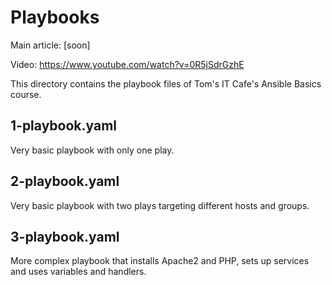 # Playbooks

Main article: [soon]

Video: https://www.youtube.com/watch?v=0R5jSdrGzhE

This directory contains the playbook files of Tom's IT Cafe's Ansible Basics course.

## 1-playbook.yaml

Very basic playbook with only one play.

## 2-playbook.yaml

Very basic playbook with two plays targeting different hosts and groups.

## 3-playbook.yaml

More complex playbook that installs Apache2 and PHP, sets up services and uses variables and handlers.
